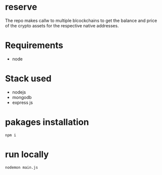 # reserve
The repo makes callw to multiple blcockchains to get the balance and price of the crypto assets for the respective native addresses. 

# Requirements
- node

# Stack used
- nodejs
- mongodb
- express js

# pakages installation
`npm i`

# run locally
`nodemon main.js`
